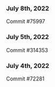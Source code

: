 ### July 8th, 2022

Commit #75997

### July 5th, 2022

Commit #314353


### July 4th, 2022

Commit #72281
